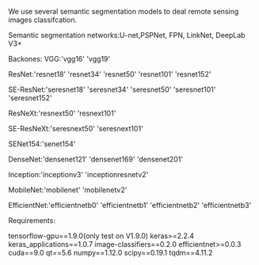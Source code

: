 We use several semantic segmentation models  to deal remote sensing images classifcation.

Semantic segmentation networks:U-net,PSPNet, FPN, LinkNet, DeepLab V3+

Backones: 
VGG:'vgg16' 'vgg19'

ResNet:'resnet18' 'resnet34' 'resnet50' 'resnet101' 'resnet152'

SE-ResNet:'seresnet18' 'seresnet34' 'seresnet50' 'seresnet101' 'seresnet152'

ResNeXt:'resnext50' 'resnext101'

SE-ResNeXt:'seresnext50' 'seresnext101'

SENet154:'senet154'

DenseNet:'densenet121' 'densenet169' 'densenet201'

Inception:'inceptionv3' 'inceptionresnetv2'

MobileNet:'mobilenet' 'mobilenetv2'

EfficientNet:'efficientnetb0' 'efficientnetb1' 'efficientnetb2' 'efficientnetb3'

Requirements:

tensorflow-gpu==1.9.0(only test on V1.9.0)
keras>=2.2.4
keras_applications==1.0.7
image-classifiers==0.2.0
efficientnet>=0.0.3
cuda==9.0
qt==5.6
numpy==1.12.0
scipy==0.19.1
tqdm==4.11.2


